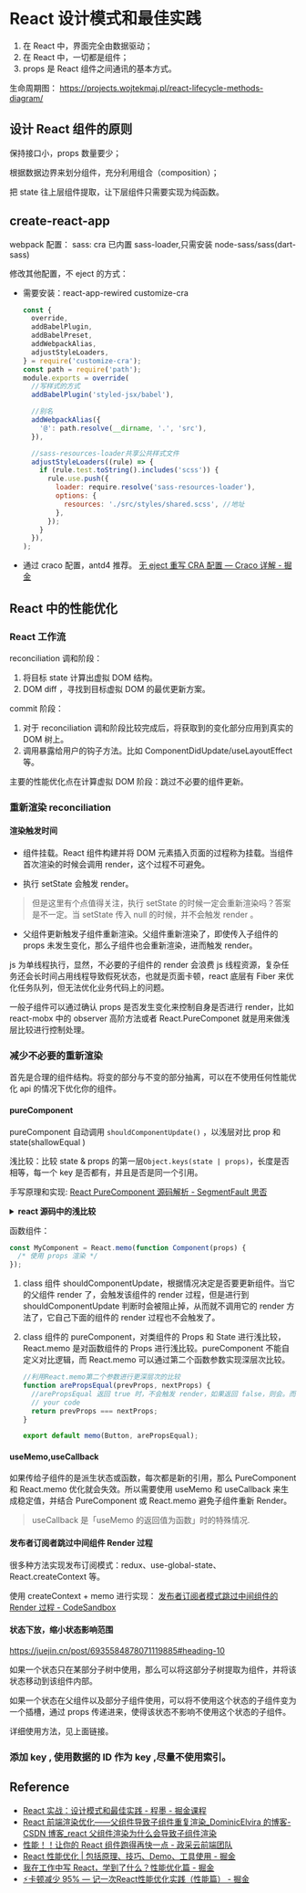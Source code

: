 # React 设计模式和最佳实践

1. 在 React 中，界面完全由数据驱动；
2. 在 React 中，一切都是组件；
3. props 是 React 组件之间通讯的基本方式。

生命周期图： https://projects.wojtekmaj.pl/react-lifecycle-methods-diagram/

## 设计 React 组件的原则

保持接口小，props 数量要少；

根据数据边界来划分组件，充分利用组合（composition）；

把 state 往上层组件提取，让下层组件只需要实现为纯函数。

## create-react-app

webpack 配置： sass: cra 已内置 sass-loader,只需安装 node-sass/sass(dart-sass)

修改其他配置，不 eject 的方式：

- 需要安装：react-app-rewired customize-cra

  ```js title='config-overrides.js'
  const {
    override,
    addBabelPlugin,
    addBabelPreset,
    addWebpackAlias,
    adjustStyleLoaders,
  } = require('customize-cra');
  const path = require('path');
  module.exports = override(
    //写样式的方式
    addBabelPlugin('styled-jsx/babel'),

    //别名
    addWebpackAlias({
      '@': path.resolve(__dirname, '.', 'src'),
    }),

    //sass-resources-loader共享公共样式文件
    adjustStyleLoaders((rule) => {
      if (rule.test.toString().includes('scss')) {
        rule.use.push({
          loader: require.resolve('sass-resources-loader'),
          options: {
            resources: './src/styles/shared.scss', //地址
          },
        });
      }
    }),
  );
  ```

- 通过 craco 配置，antd4 推荐。 [无 eject 重写 CRA 配置 — Craco 详解 - 掘金](https://juejin.cn/post/6871148364919111688#heading-6)

## React 中的性能优化

### React 工作流

reconciliation 调和阶段：

1. 将目标 state 计算出虚拟 DOM 结构。
2. DOM diff ，寻找到目标虚拟 DOM 的最优更新方案。

commit 阶段：

1. 对于 reconciliation 调和阶段比较完成后，将获取到的变化部分应用到真实的 DOM 树上。
2. 调用暴露给用户的钩子方法。比如 ComponentDidUpdate/useLayoutEffect 等。

主要的性能优化点在计算虚拟 DOM 阶段：跳过不必要的组件更新。

### 重新渲染 reconciliation

#### 渲染触发时间

- 组件挂载。React 组件构建并将 DOM 元素插入页面的过程称为挂载。当组件首次渲染的时候会调用 render，这个过程不可避免。

- 执行 setState 会触发 render。

> 但是这里有个点值得关注，执行 setState 的时候一定会重新渲染吗？答案是不一定。当 setState 传入 null 的时候，并不会触发 render 。

- 父组件更新触发子组件重新渲染。父组件重新渲染了，即使传入子组件的 props 未发生变化，那么子组件也会重新渲染，进而触发 render。

js 为单线程执行，显然，不必要的子组件的 render 会浪费 js 线程资源，复杂任务还会长时间占用线程导致假死状态，也就是页面卡顿，react 底层有 Fiber 来优化任务队列，但无法优化业务代码上的问题。

一般子组件可以通过确认 props 是否发生变化来控制自身是否进行 render，比如 react-mobx 中的 observer 高阶方法或者 React.PureComponet 就是用来做浅层比较进行控制处理。

### 减少不必要的重新渲染

首先是合理的组件结构。将变的部分与不变的部分抽离，可以在不使用任何性能优化 api 的情况下优化你的组件。

#### pureComponent

pureComponent 自动调用 `shouldComponentUpdate()` ，以浅层对比 prop 和 state(shallowEqual )

浅比较：比较 state & props 的第一层`Object.keys(state | props)`，长度是否相等，每一个 key 是否都有，并且是否是同一个引用。

手写原理和实现: [React PureComponent 源码解析 - SegmentFault 思否](https://segmentfault.com/a/1190000006741060)

<details>
  <summary><b>react 源码中的浅比较</b></summary>

```js
//https://github.com/facebook/fbjs/blob/main/packages/fbjs/src/core/shallowEqual.js
const hasOwnProperty = Object.prototype.hasOwnProperty;

function shallowEqual(objA: mixed, objB: mixed): boolean {
  // Object.is() 对基本类型/同一个引用的对象进行比较
  if (is(objA, objB)) {
    return true;
  }

  if (
    typeof objA !== 'object' ||
    objA === null ||
    typeof objB !== 'object' ||
    objB === null
  ) {
    return false;
  }

  const keysA = Object.keys(objA);
  const keysB = Object.keys(objB);

  // 长度不相等直接返回false
  if (keysA.length !== keysB.length) {
    return false;
  }

  // key相等的情况下，再去循环比较
  for (let i = 0; i < keysA.length; i++) {
    if (
      !hasOwnProperty.call(objB, keysA[i]) ||
      !is(objA[keysA[i]], objB[keysA[i]])
    ) {
      return false;
    }
  }

  return true;
}

/**
 * is 方法来判断两个值是否是相等的值，为何这么写可以移步 MDN 的文档
 * https://developer.mozilla.org/zh-CN/docs/Web/JavaScript/Reference/Global_Objects/Object/is
 */
function is(x: mixed, y: mixed): boolean {
  if (x === y) {
    return x !== 0 || y !== 0 || 1 / x === 1 / y;
  } else {
    return x !== x && y !== y;
  }
}
```

</details>

函数组件：

```js
const MyComponent = React.memo(function Component(props) {
  /* 使用 props 渲染 */
});
```

1. class 组件 shouldComponentUpdate，根据情况决定是否要更新组件。当它的父组件 render 了，会触发该组件的 render 过程，但是进行到 shouldComponentUpdate 判断时会被阻止掉，从而就不调用它的 render 方法了，它自己下面的组件的 render 过程也不会触发了。

2. class 组件的 pureComponent，对类组件的 Props 和 State 进行浅比较， React.memo 是对函数组件的 Props 进行浅比较。pureComponent 不能自定义对比逻辑，而 React.memo 可以通过第二个函数参数实现深层次比较。

   ```js
   //利用React.memo第二个参数进行更深层次的比较
   function arePropsEqual(prevProps, nextProps) {
     //arePropsEqual 返回 true 时，不会触发 render，如果返回 false，则会。而 shouldComponentUpdate 刚好与其相反。
     // your code
     return prevProps === nextProps;
   }

   export default memo(Button, arePropsEqual);
   ```

#### useMemo,useCallback

如果传给子组件的是派生状态或函数，每次都是新的引用，那么 PureComponent 和 React.memo 优化就会失效。所以需要使用 useMemo 和 useCallback 来生成稳定值，并结合 PureComponent 或 React.memo 避免子组件重新 Render。

> useCallback 是「useMemo 的返回值为函数」时的特殊情况.

#### 发布者订阅者跳过中间组件 Render 过程

很多种方法实现发布订阅模式：redux、use-global-state、React.createContext 等。

使用 createContext + memo 进行实现： [发布者订阅者模式跳过中间组件的 Render 过程 - CodeSandbox](https://codesandbox.io/s/fabuzhedingyuezhemoshitiaoguozhongjianzujiande-render-guocheng-nm7nt?file=/src/PubSubCommunicate.js)

#### 状态下放，缩小状态影响范围

https://juejin.cn/post/6935584878071119885#heading-10

如果一个状态只在某部分子树中使用，那么可以将这部分子树提取为组件，并将该状态移动到该组件内部。

如果一个状态在父组件以及部分子组件使用，可以将不使用这个状态的子组件变为一个插槽，通过 props 传递进来，使得该状态不影响不使用这个状态的子组件。

详细使用方法，见上面链接。

### 添加 key , 使用数据的 ID 作为 key ,尽量不使用索引。

## Reference

- [React 实战：设计模式和最佳实践 - 程墨 - 掘金课程](https://juejin.cn/book/6844733754326401038)
- [React 前端渲染优化——父组件导致子组件重复渲染\_DominicElvira 的博客-CSDN 博客\_react 父组件渲染为什么会导致子组件渲染](https://blog.csdn.net/hello__word__/article/details/108198812)
- [性能！！让你的 React 组件跑得再快一点 - 政采云前端团队](https://www.zoo.team/article/react-render)
- [React 性能优化 | 包括原理、技巧、Demo、工具使用 - 掘金](https://juejin.cn/post/6935584878071119885#heading-1)
- [我在工作中写 React，学到了什么？性能优化篇 - 掘金](https://juejin.cn/post/6889247428797530126#heading-1)
- [⚡️卡顿减少 95% — 记一次React性能优化实践（性能篇） - 掘金](https://juejin.cn/post/7314493192187265074)